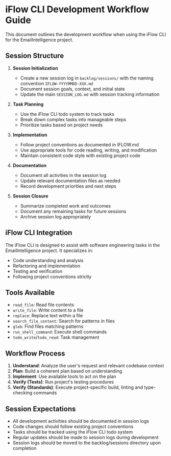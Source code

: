 # iFlow CLI Development Workflow Guide

This document outlines the development workflow when using the iFlow CLI for the EmailIntelligence project.

## Session Structure

1. **Session Initialization**
   - Create a new session log in `backlog/sessions/` with the naming convention `IFLOW-YYYYMMDD-XXX.md`
   - Document session goals, context, and initial state
   - Update the main `SESSION_LOG.md` with session tracking information

2. **Task Planning**
   - Use the iFlow CLI todo system to track tasks
   - Break down complex tasks into manageable steps
   - Prioritize tasks based on project needs

3. **Implementation**
   - Follow project conventions as documented in IFLOW.md
   - Use appropriate tools for code reading, writing, and modification
   - Maintain consistent code style with existing project code

4. **Documentation**
   - Document all activities in the session log
   - Update relevant documentation files as needed
   - Record development priorities and next steps

5. **Session Closure**
   - Summarize completed work and outcomes
   - Document any remaining tasks for future sessions
   - Archive session log appropriately

## iFlow CLI Integration

The iFlow CLI is designed to assist with software engineering tasks in the EmailIntelligence project. It specializes in:

- Code understanding and analysis
- Refactoring and implementation
- Testing and verification
- Following project conventions strictly

## Tools Available

- `read_file`: Read file contents
- `write_file`: Write content to a file
- `replace`: Replace text within a file
- `search_file_content`: Search for patterns in files
- `glob`: Find files matching patterns
- `run_shell_command`: Execute shell commands
- `todo_write`/`todo_read`: Task management

## Workflow Process

1. **Understand**: Analyze the user's request and relevant codebase context
2. **Plan**: Build a coherent plan based on understanding
3. **Implement**: Use available tools to act on the plan
4. **Verify (Tests)**: Run project's testing procedures
5. **Verify (Standards)**: Execute project-specific build, linting and type-checking commands

## Session Expectations

- All development activities should be documented in session logs
- Code changes should follow existing project conventions
- Tasks should be tracked using the iFlow CLI todo system
- Regular updates should be made to session logs during development
- Session logs should be moved to the backlog/sessions directory upon completion